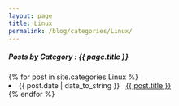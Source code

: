 ```yaml
---
layout: page
title: Linux
permalink: /blog/categories/Linux/
---
```


<h5> Posts by Category : {{ page.title }} </h5>

<div class="card">
{% for post in site.categories.Linux %}
 <li class="category-posts"><span>{{ post.date | date_to_string }}</span> &nbsp; <a href="{{ post.url }}">{{ post.title }}</a></li>
{% endfor %}
</div>